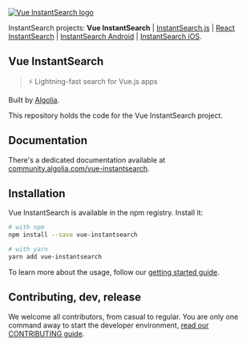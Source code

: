 [![Vue InstantSearch logo][logo]][website]

InstantSearch projects: **Vue InstantSearch**
| [InstantSearch.js][instantsearch.js-github]
| [React InstantSearch][react-instantsearch-github]
| [InstantSearch Android][instantsearch-android-github]
| [InstantSearch iOS][instantsearch-ios-github].

## Vue InstantSearch

> ⚡ Lightning-fast search for Vue.js apps

Built by [Algolia][algolia-website].

This repository holds the code for the Vue InstantSearch project.

## Documentation

There's a dedicated documentation available at [community.algolia.com/vue-instantsearch][website].

## Installation

Vue InstantSearch is available in the npm registry. Install it:

```sh
# with npm
npm install --save vue-instantsearch

# with yarn
yarn add vue-instantsearch
```

To learn more about the usage, follow our [getting started guide](https://community.algolia.com/vue-instantsearch/getting-started/getting-started.html).

## Contributing, dev, release

We welcome all contributors, from casual to regular. You are only
one command away to start the developer environment,
[read our CONTRIBUTING guide](CONTRIBUTING.md).

[logo]: https://raw.githubusercontent.com/algolia/vue-instantsearch/master/vue-instantsearch-readme.png
[website]: https://community.algolia.com/vue-instantsearch
[algolia-website]: https://www.algolia.com/
[instantsearch.js-github]: https://github.com/algolia/instantsearch.js
[react-instantsearch-github]: https://github.com/algolia/react-instantsearch
[instantsearch-android-github]: https://github.com/algolia/instantsearch-android
[instantsearch-ios-github]: https://github.com/algolia/instantsearch-ios
